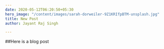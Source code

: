 ```yaml
---
date: 2020-05-12T06:20:50+05:30
hero_image: "/content/images/sarah-dorweiler-9Z1KRIfpBTM-unsplash.jpg"
title: New Post
author: Jayant Raj Singh

---
```

\##Here is a blog post